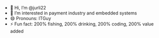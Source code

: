 - 👋 Hi, I’m @jurli22
- 👀 I’m interested in payment industry and embedded systems
- 😄 Pronouns: ITGuy
- ⚡ Fun fact: 200% fishing, 200% drinking, 200% coding, 200% value added

<!---
jurli22/jurli22 is a ✨ special ✨ repository because its `README.md` (this file) appears on your GitHub profile.
You can click the Preview link to take a look at your changes.
--->
